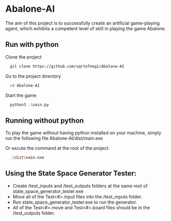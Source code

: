 
# Abalone-AI
The aim of this project is to successfully create an artificial game-playing agent, which exhibits a competent level of skill in playing the game Abalone.



## Run with python

Clone the project

```bash
  git clone https://github.com/sqrtofneg1/Abalone-AI
```

Go to the project directory

```bash
  cd Abalone-AI
```

Start the game

```bash
  python3 .\main.py
```




## Running without python

To play the game without having python installed on your machine, simply run the following file Abalone-AI/dist/main.exe

Or excute the command at the root of the project.

```bash
  .\dist\main.exe 
```



## Using the State Space Generator Tester:
 - Create /test_inputs and /test_outputs folders at the same root of state_space_generator_tester.exe
 - Move all of the Test<#>.input files into the /test_inputs folder.
 - Run state_space_generator_tester.exe to run the generator.
 - All of the Test<#>.move and Test<#>.board files should be in the /test_outputs folder.
